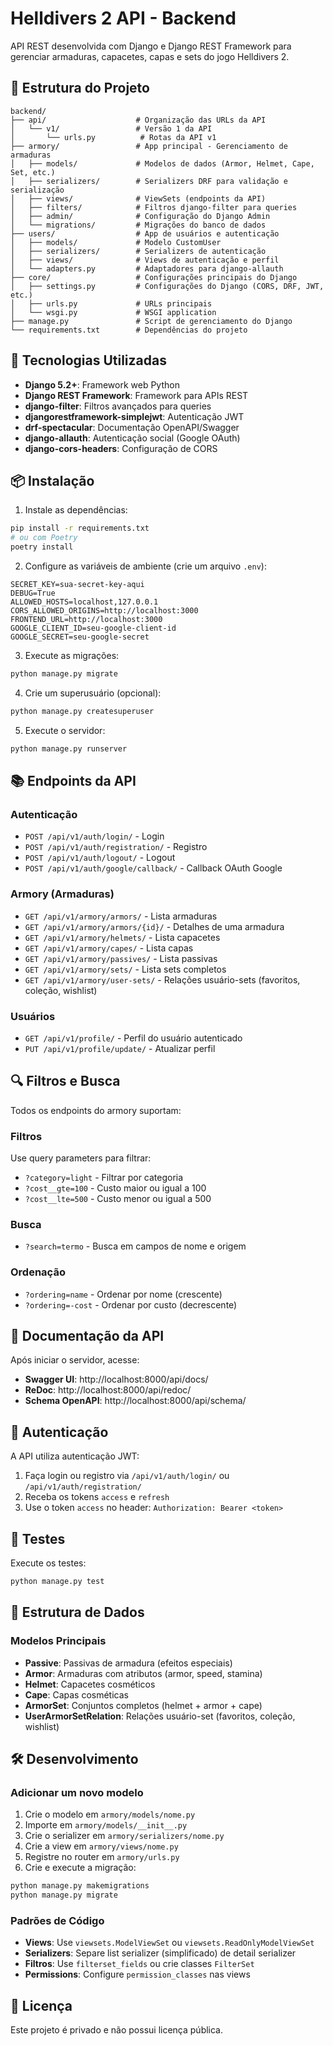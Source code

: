 # Helldivers 2 API - Backend

API REST desenvolvida com Django e Django REST Framework para gerenciar armaduras, capacetes, capas e sets do jogo Helldivers 2.

## 📁 Estrutura do Projeto

```
backend/
├── api/                    # Organização das URLs da API
│   └── v1/                 # Versão 1 da API
│       └── urls.py          # Rotas da API v1
├── armory/                 # App principal - Gerenciamento de armaduras
│   ├── models/             # Modelos de dados (Armor, Helmet, Cape, Set, etc.)
│   ├── serializers/        # Serializers DRF para validação e serialização
│   ├── views/              # ViewSets (endpoints da API)
│   ├── filters/            # Filtros django-filter para queries
│   ├── admin/              # Configuração do Django Admin
│   └── migrations/         # Migrações do banco de dados
├── users/                  # App de usuários e autenticação
│   ├── models/             # Modelo CustomUser
│   ├── serializers/        # Serializers de autenticação
│   ├── views/              # Views de autenticação e perfil
│   └── adapters.py         # Adaptadores para django-allauth
├── core/                   # Configurações principais do Django
│   ├── settings.py         # Configurações do Django (CORS, DRF, JWT, etc.)
│   ├── urls.py             # URLs principais
│   └── wsgi.py             # WSGI application
├── manage.py               # Script de gerenciamento do Django
└── requirements.txt        # Dependências do projeto
```

## 🚀 Tecnologias Utilizadas

- **Django 5.2+**: Framework web Python
- **Django REST Framework**: Framework para APIs REST
- **django-filter**: Filtros avançados para queries
- **djangorestframework-simplejwt**: Autenticação JWT
- **drf-spectacular**: Documentação OpenAPI/Swagger
- **django-allauth**: Autenticação social (Google OAuth)
- **django-cors-headers**: Configuração de CORS

## 📦 Instalação

1. Instale as dependências:
```bash
pip install -r requirements.txt
# ou com Poetry
poetry install
```

2. Configure as variáveis de ambiente (crie um arquivo `.env`):
```env
SECRET_KEY=sua-secret-key-aqui
DEBUG=True
ALLOWED_HOSTS=localhost,127.0.0.1
CORS_ALLOWED_ORIGINS=http://localhost:3000
FRONTEND_URL=http://localhost:3000
GOOGLE_CLIENT_ID=seu-google-client-id
GOOGLE_SECRET=seu-google-secret
```

3. Execute as migrações:
```bash
python manage.py migrate
```

4. Crie um superusuário (opcional):
```bash
python manage.py createsuperuser
```

5. Execute o servidor:
```bash
python manage.py runserver
```

## 📚 Endpoints da API

### Autenticação
- `POST /api/v1/auth/login/` - Login
- `POST /api/v1/auth/registration/` - Registro
- `POST /api/v1/auth/logout/` - Logout
- `POST /api/v1/auth/google/callback/` - Callback OAuth Google

### Armory (Armaduras)
- `GET /api/v1/armory/armors/` - Lista armaduras
- `GET /api/v1/armory/armors/{id}/` - Detalhes de uma armadura
- `GET /api/v1/armory/helmets/` - Lista capacetes
- `GET /api/v1/armory/capes/` - Lista capas
- `GET /api/v1/armory/passives/` - Lista passivas
- `GET /api/v1/armory/sets/` - Lista sets completos
- `GET /api/v1/armory/user-sets/` - Relações usuário-sets (favoritos, coleção, wishlist)

### Usuários
- `GET /api/v1/profile/` - Perfil do usuário autenticado
- `PUT /api/v1/profile/update/` - Atualizar perfil

## 🔍 Filtros e Busca

Todos os endpoints do armory suportam:

### Filtros
Use query parameters para filtrar:
- `?category=light` - Filtrar por categoria
- `?cost__gte=100` - Custo maior ou igual a 100
- `?cost__lte=500` - Custo menor ou igual a 500

### Busca
- `?search=termo` - Busca em campos de nome e origem

### Ordenação
- `?ordering=name` - Ordenar por nome (crescente)
- `?ordering=-cost` - Ordenar por custo (decrescente)

## 📖 Documentação da API

Após iniciar o servidor, acesse:
- **Swagger UI**: http://localhost:8000/api/docs/
- **ReDoc**: http://localhost:8000/api/redoc/
- **Schema OpenAPI**: http://localhost:8000/api/schema/

## 🔐 Autenticação

A API utiliza autenticação JWT:
1. Faça login ou registro via `/api/v1/auth/login/` ou `/api/v1/auth/registration/`
2. Receba os tokens `access` e `refresh`
3. Use o token `access` no header: `Authorization: Bearer <token>`

## 🧪 Testes

Execute os testes:
```bash
python manage.py test
```

## 📝 Estrutura de Dados

### Modelos Principais

- **Passive**: Passivas de armadura (efeitos especiais)
- **Armor**: Armaduras com atributos (armor, speed, stamina)
- **Helmet**: Capacetes cosméticos
- **Cape**: Capas cosméticas
- **ArmorSet**: Conjuntos completos (helmet + armor + cape)
- **UserArmorSetRelation**: Relações usuário-set (favoritos, coleção, wishlist)

## 🛠️ Desenvolvimento

### Adicionar um novo modelo

1. Crie o modelo em `armory/models/nome.py`
2. Importe em `armory/models/__init__.py`
3. Crie o serializer em `armory/serializers/nome.py`
4. Crie a view em `armory/views/nome.py`
5. Registre no router em `armory/urls.py`
6. Crie e execute a migração:
```bash
python manage.py makemigrations
python manage.py migrate
```

### Padrões de Código

- **Views**: Use `viewsets.ModelViewSet` ou `viewsets.ReadOnlyModelViewSet`
- **Serializers**: Separe list serializer (simplificado) de detail serializer
- **Filtros**: Use `filterset_fields` ou crie classes `FilterSet`
- **Permissions**: Configure `permission_classes` nas views

## 📄 Licença

Este projeto é privado e não possui licença pública.
